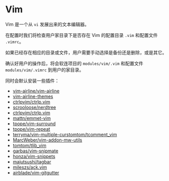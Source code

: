 # Vim

Vim 是一个从 `vi` 发展出来的文本编辑器。

在配置时我们将检查用户家目录下是否存在 Vim 的配置目录 `.vim` 和配置文件 `.vimrc`。

如果已经存在相应的目录或文件，用户需要手动选择是备份还是删除，或是其它。

确认好用户的操作后，将会软连项目的 `modules/vim/.vim` 和配置文件 `modules/vim/.vimrc` 到用户的家目录。

同时会默认安装一些插件：

- [vim-airline/vim-airline](https://github.com/vim-airline/vim-airline)
- [vim-airline-themes](https://github.com/vim-airline/vim-airline-themes)
- [ctrlpvim/ctrlp.vim](https://github.com/ctrlpvim/ctrlp.vim)
- [scrooloose/nerdtree](https://github.com/scrooloose/nerdtree)
- [ctrlpvim/ctrlp.vim](https://github.com/ctrlpvim/ctrlp.vim)
- [mattn/emmet-vim](https://github.com/mattn/emmet-vim)
- [tpope/vim-surround](https://github.com/tpope/vim-surround)
- [tpope/vim-repeat](https://github.com/tpope/vim-repeat)
- [terryma/vim-multiple-curstomtom/tcomment_vim](https://github.com/terryma/vim-multiple-curstomtom/tcomment_vim)
- [MarcWeber/vim-addon-mw-utils](https://github.com/MarcWeber/vim-addon-mw-utils)
- [tomtom/tlib_vim](https://github.com/tomtom/tlib_vim)
- [garbas/vim-snipmate](https://github.com/garbas/vim-snipmate)
- [honza/vim-snippets](https://github.com/honza/vim-snippets)
- [majutsushi/tagbar](https://github.com/majutsushi/tagbar)
- [mileszs/ack.vim](https://github.com/mileszs/ack.vim)
- [airblade/vim-gitgutter](https://github.com/airblade/vim-gitgutter)
